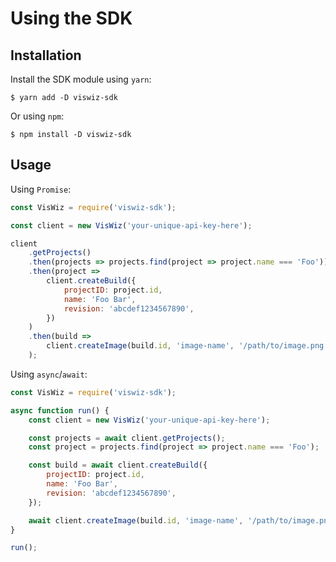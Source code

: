 # Using the SDK

## Installation

Install the SDK module using `yarn`:

```
$ yarn add -D viswiz-sdk
```

Or using `npm`:

```
$ npm install -D viswiz-sdk
```

## Usage

Using `Promise`:

```js
const VisWiz = require('viswiz-sdk');

const client = new VisWiz('your-unique-api-key-here');

client
	.getProjects()
	.then(projects => projects.find(project => project.name === 'Foo'))
	.then(project =>
		client.createBuild({
			projectID: project.id,
			name: 'Foo Bar',
			revision: 'abcdef1234567890',
		})
	)
	.then(build =>
		client.createImage(build.id, 'image-name', '/path/to/image.png')
	);
```

Using `async`/`await`:

```js
const VisWiz = require('viswiz-sdk');

async function run() {
	const client = new VisWiz('your-unique-api-key-here');

	const projects = await client.getProjects();
	const project = projects.find(project => project.name === 'Foo');

	const build = await client.createBuild({
		projectID: project.id,
		name: 'Foo Bar',
		revision: 'abcdef1234567890',
	});

	await client.createImage(build.id, 'image-name', '/path/to/image.png');
}

run();
```
